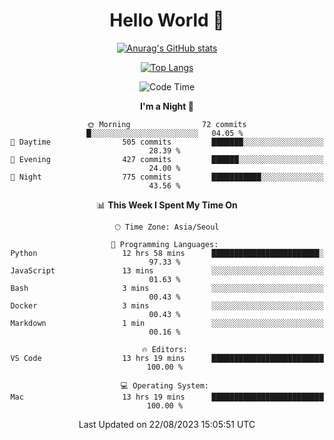 <div align="center">

# Hello World 👋

[![Anurag's GitHub stats](https://github-readme-stats.vercel.app/api?username=taeho0888&show_icons=true&theme=dracula)](https://github.com/anuraghazra/github-readme-stats)

[![Top Langs](https://github-readme-stats.vercel.app/api/top-langs/?username=taeho0888&theme=dracula)](https://github.com/anuraghazra/github-readme-stats)
<!--
**taeho0888/taeho0888** is a ✨ _special_ ✨ repository because its `README.md` (this file) appears on your GitHub profile.

<!--START_SECTION:waka-->
![Code Time](http://img.shields.io/badge/Code%20Time-225%20hrs-blue)

**I'm a Night 🦉** 

```text
🌞 Morning                72 commits          █░░░░░░░░░░░░░░░░░░░░░░░░   04.05 % 
🌆 Daytime                505 commits         ███████░░░░░░░░░░░░░░░░░░   28.39 % 
🌃 Evening                427 commits         ██████░░░░░░░░░░░░░░░░░░░   24.00 % 
🌙 Night                  775 commits         ███████████░░░░░░░░░░░░░░   43.56 % 
```


📊 **This Week I Spent My Time On** 

```text
🕑︎ Time Zone: Asia/Seoul

💬 Programming Languages: 
Python                   12 hrs 58 mins      ████████████████████████░   97.33 % 
JavaScript               13 mins             ░░░░░░░░░░░░░░░░░░░░░░░░░   01.63 % 
Bash                     3 mins              ░░░░░░░░░░░░░░░░░░░░░░░░░   00.43 % 
Docker                   3 mins              ░░░░░░░░░░░░░░░░░░░░░░░░░   00.43 % 
Markdown                 1 min               ░░░░░░░░░░░░░░░░░░░░░░░░░   00.16 % 

🔥 Editors: 
VS Code                  13 hrs 19 mins      █████████████████████████   100.00 % 

💻 Operating System: 
Mac                      13 hrs 19 mins      █████████████████████████   100.00 % 
```


 Last Updated on 22/08/2023 15:05:51 UTC
<!--END_SECTION:waka-->
</div>
